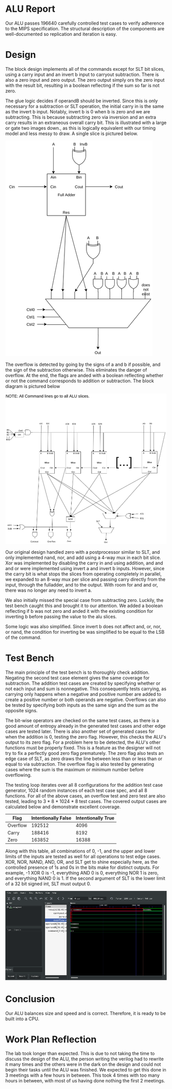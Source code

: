 # ALU Report

Our ALU passes 196640 carefully controlled test cases to verify adherence to the MIPS specification.
The structural description of the components are well-documented so replication and iteration is easy.

# Design
The block design implements all of the commands except for SLT bit slices, using a carry input and an invert b input to carryout subtraction.
There is also a zero input and zero output.
The zero output simply ors the zero input with the result bit, resulting in a boolean reflecting if the sum so far is not zero.

The glue logic decides if operandB should be inverted.
Since this is only necessary for a subtraction or SLT operation, the initial carry in is the same as the invert b input.
Notably, invert b is 0 when b is zero and we are subtracting.
This is because subtracting zero via inversion and an extra carry results in an extraneous overall carry bit.
This is illustrated with a large or gate two images down., as this is logically equivalent with our timing model and less messy to draw.
A single slice is pictured below.

![](res/slice.png)

The overflow is detected by going by the signs of a and b if possible, and the sign of the subtraction otherwise.
This eliminates the danger of overflow.
At the end, the flags are anded with a boolean reflecting whether or not the command corresponds to addition or subtraction.
The block diagram is pictured below

![](res/alu.png)

Our original design handled zero with a postprocessor similar to SLT, and only implemented nand, nor, and add using a 4-way mux in each bit slice.
Xor was implemented by disabling the carry in and using addition, and and and or were implemented using invert a and invert b inputs.
However, since the carry bit is what stops the slices from operating completely in parallel, we expanded to an 8-way mux per slice and passing carry directly from the input, through the fulladder, and to the output.
With room for and and or, there was no longer any  need to invert a.

We also initially missed the special case from subtracting zero.
Luckily, the test bench caught this and brought it to our attention.
We added a boolean reflecting if b was not zero and anded it with the existing condition for inverting b before passing the value to the alu slices.

Some logic was also simplified.
Since invert b does not affect and, or, nor, or nand, the condition for inverting be was simplified to be equal to the LSB of the command.

# Test Bench

The main principle of the test bench is to thoroughly check addition.
Negating the second test case element gives the same coverage for subtraction.
The addition test cases are created by specifying whether or not each input and sum is nonnegative.
This consequently tests carrying, as carrying only happens when a negative and positive number are added to create a positive number or both operands are negative.
Overflows can also be tested by specifying both inputs as the same sign and the sum as the opposite signs.

The bit-wise operators are checked on the same test cases, as there is a good amount of entropy already in the generated test cases and other edge cases are tested later.
There is also another set of generated cases for when the addition is 0, testing the zero flag.
However, this checks the ALU's output to its zero flag.
For a problem here to be detected, the ALU's other functions must be properly fixed.
This is a feature as the designer will not try to fix a perfectly good zero flag prematurely.
The zero flag also tests an edge case of SLT, as zero draws the line between less than or less than or equal to via subtraction.
The overflow flag is also tested by generating cases where the sum is the maximum or minimum number before overflowing.

The testing loop iterates over all 8 configurations for the addition test case generator, 1024 random instances of each test case spec, and all 8 functions.
For all of the above cases, an overflow test and zero test are also tested, leading to 3 * 8 * 1024 * 8 test cases.
The covered output cases are calculated below and demonstrate excellent coverage.

| Flag     | Intentionally False | Intentionally True |
|----------|---------------------|--------------------|
| Overflow | 192512              | 4096               |
| Carry    | 188416              | 8192               |
| Zero     | 163852              | 16388              |

Along with this table, all combinations of 0, -1, and the upper and lower limits of the inputs are tested as well for all operations to test edge cases.
XOR, NOR, NAND, AND, OR, and SLT get to shine especially here, as the controlled presence of 1s and 0s in the bits make for distinct outputs.
For example, -1 XOR 0 is -1, everything AND 0 is 0, everything NOR 1 is zero, and everything NAND 0 is 1.
If the second argument of SLT is the lower limit of a 32 bit signed int, SLT must output 0.

![](res/delay.png)

# Conclusion

Our ALU balances size and speed and is correct.
Therefore, it is ready to be built into a CPU.

# Work Plan Reflection

The lab took longer than expected.
This is due to not taking the time to discuss the design of the ALU, the person writing the verilog had to rewrite it many times and the others were in the dark on the design and could not begin their tasks until the ALU was finished.
We expected to get this done in 3 meetings with a few hours in between.
This took 4 times with too many hours in between, with most of us having done nothing the first 2 meetings.
